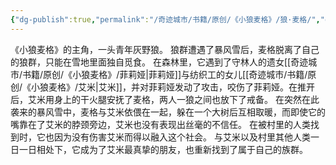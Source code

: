 ```yaml
---
{"dg-publish":true,"permalink":"/奇迹城市/书籍/原创/《小狼麦格》/狼·麦格/","dgPassFrontmatter":true}
---
```


《小狼麦格》的主角，一头青年灰野狼。
狼群遭遇了暴风雪后，麦格脱离了自己的狼群，只能在雪地里面独自觅食。
在森林里，它遇到了守林人的遗女[[奇迹城市/书籍/原创/《小狼麦格》/菲莉娅\|菲莉娅]]与纺织工的女儿[[奇迹城市/书籍/原创/《小狼麦格》/艾米\|艾米]]，并对菲莉娅发动了攻击，咬伤了菲莉娅。在推开后，艾米用身上的干火腿安抚了麦格，两人一狼之间也放下了戒备。
在突然在此袭来的暴风雪中，麦格与艾米依偎在一起，躲在一个大树后互相取暖，而即使它的嘴靠在了艾米的脖颈旁边，艾米也没有表现出丝毫的不信任。
在被村里的人类找到时，它也因为没有伤害艾米而得以融入这个社会。
与艾米以及村里其他人类一日一日相处下，它成为了艾米最真挚的朋友，也重新找到了属于自己的族群。